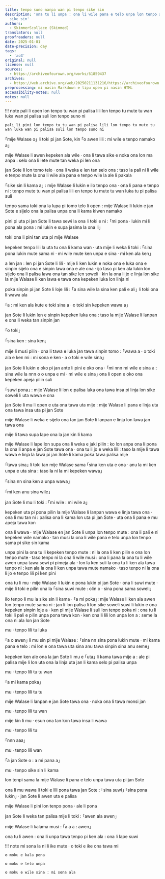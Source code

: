 ```yaml
---
title: tenpo suno nanpa wan pi tenpo sike sin
description: 'ona tu li unpa : ona li wile pana e telo unpa lon tenpo sama pi tenpo
  sike sin'
authors:
  - SkimmerScollace (Skimmed)
translators: null
proofreaders: null
date: 2025-01-01
date-precision: day
tags:
  - 'ao3'
original: null
license: null
sources:
  - https://archiveofourown.org/works/61859437
archives:
  - https://web.archive.org/web/20250211131216/https://archiveofourown.org/works/61859437
preprocessing: mi nasin Markdown e lipu open pi nasin HTML
accessibility-notes: null
notes: null
---
```


!!! note
    pali li open lon tenpo tu wan pi palisa lili lon tenpo tu mute tu wan luka wan pi palisa suli lon tenpo suno ni

    pali li pini lon tenpo tu tu wan pi palisa lili lon tenpo tu mute tu wan luka wan pi palisa suli lon tenpo suno ni


｢mije Walase o｣ li toki pi jan Sote, kin ｢o awen lili : mi wile e tenpo namako a｣

mije Walase li awen kepeken ala wile · ona li tawa sike e noka ona lon ma anpa : selo ona li lete mute tan weka pi len ona

jan Sote li lon tomo telo · ona li weka e len tan selo ona : taso la pali ni li wile e tenpo mute la ona li wile ala pana e tenpo wile la ale li pakala

｢sike sin li kama a｣ : mije Walase li lukin e ilo tenpo ona · ona li pana e tenpo ni : tenpo mute tu wan pi palisa lili en tenpo tu mute tu wan luka tu pi palisa suli

tenpo sama toki ona la lupa pi tomo telo li open : mije Walase li lukin e jan Sote e sijelo ona la palisa unpa ona li kama kiwen namako

pini pi uta pi jan Sote li tawa sewi la ona li toki e ni : ｢mi pona · lukin mi li pona ala pona : mi lukin e supa jasima la ona li｣

toki ona li pini tan uta pi mije Walase

kepeken tenpo lili la uta tu ona li kama wan · uta mije li weka li toki : ｢sina pona lukin mute sama ni · mi wile mute ken unpa e sina · mi ken ala ken｣

a len jan : len pi jan Sote li lili · mije li ken lukin e noka ona e luka ona e sinpin sijelo ona e sinpin lawa ona e ale ona · ijo taso pi ken ala lukin lon sijelo ona li palisa lawa ona tan sike len soweli · kin la ona li jo e linja lon sike la mije Walase li ken lawa e tawa ona kepeken luka lon linja ni

poka sinpin pi jan Sote li loje lili : ｢a sina wile la sina ken pali e ali｣ li toki ona li wawa ala

｢a : mi ken ala kute e toki sina a · o toki sin kepeken wawa a｣

jan Sote li lukin len e sinpin kepeken luka ona : taso la mije Walase li lanpan e ona li weka tan sinpin jan

｢o toki｣

｢sina ken : sina ken｣

mije li musi pilin · ona li tawa e luka jan tawa sinpin tomo : ｢wawa a · o toki ala e ken mi : mi sona e ken · a o toki e wile sina｣

jan Sote li lukin e oko pi jan ante li pini e oko ona · ｢mi nnn mi wile e sina a : sina wile la nnn o o unpa e mi · mi wile e sina｣ ona li open e oko ona kepeken apeja pilin suli

｢suwi pona｣ : mije Walase li lon e palisa luka ona tawa insa pi linja lon sike soweli li uta wawa e ona

jan Sote li mu li open e uta ona tawa uta mije : mije Walase li pana e linja uta ona tawa insa uta pi jan Sote

mije Walase li weka e sijelo ona tan jan Sote li lanpan e linja lon lawa jan tawa ona

mije li tawa supa lape ona la jan kin li kama

mije Walase li lape lon supa ona li weka e jaki pilin : ko lon anpa ona li pona la ona li anpa e jan Sote tawa ona · ona tu li jo e weka lili : taso la mije li tawa wawa e linja la lawa pi jan Sote li kama poka tawa palisa mije

｢tawa sina｣ li toki tan mije Walase sama ｢sina ken uta e ona · anu la mi ken unpa e uta sina : taso la ni la mi kepeken wawa｣

｢sina nn sina ken a unpa wawa｣

｢mi ken anu sina wile｣

jan Sote li mu li toki : ｢mi wile : mi wile a｣

kepeken uta pi pona pilin la mije Walase li lanpan wawa e linja tawa ona · ona li mu tan ni : palisa ona li kama lon uta pi jan Sote · uta ona li pana e mu apeja tawa kon

ona li wawa · mije Walase en jan Sote li unpa lon tenpo mute : ona li pali e ni kepeken wile namako · tan musi la ona li wile pana e telo unpa lon tenpo sama pi sike sin kama

unpa pini la ona tu li kepeken tenpo mute : ni la ona li ken pilin e ona lon tenpo mute · taso tenpo ni la ona li wile musi : ona li pana la ona tu li wile awen unpa tawa sewi pi pimeja ala · lon la ken suli la ona tu li ken ala tawa tenpo ni : ken ala la ona li ken unpa tawa mute namako · taso tenpo ni la ona li jo e tenpo lili pi ken pini

ona tu li mu · mije Walase li lukin e pona lukin pi jan Sote · ona li suwi mute · mije li toki e pilin ona la ｢sina suwi mute : olin o · sina pona sama soweli｣

ilo tenpo li mu la sike sin li kama · ｢a mi poka｣: mije Walase li ken ala awen lon tenpo mute sama ni : jan li lon palisa li lon sike soweli suwi li lukin e ona kepeken sinpin loje a · ken pi mije Walase li suli lon tenpo poka ni : ona tu li toki li pali e pilin unpa pona tawa kon · ken ona li lili lon unpa lon a : seme la ona ni ala lon jan Sote

mu · tenpo lili tu luka

｢a o awen｣ li mu sin pi mije Walase : ｢sina nn sina pona lukin mute · mi kama pana e telo : mi lon e ona tawa uta sina anu tawa sinpin sina anu seme｣

kepeken ken ale ona la jan Sote li mu e ｢uta｣ li kama tawa mije a : ale pi palisa mije li lon uta ona la linja uta jan li kama selo pi palisa unpa

mu · tenpo lili tu tu wan

｢a mi kama poka｣

mu · tenpo lili tu tu

mije Walase li lanpan e jan Sote tawa ona · noka ona li tawa monsi jan

mu · tenpo lili tu wan

mije kin li mu · esun ona tan kon tawa insa li wawa

mu · tenpo lili tu

｢nnn aaa｣

mu · tenpo lili wan

｢a jan Sote o : a mi pana a｣

mu · tenpo sike sin li kama

lon tenpi sama la mije Walase li pana e telo unpa tawa uta pi jan Sote

ona li mu wawa li toki e lili pona tawa jan Sote : ｢sina suwi｣ ｢sina pona lukin｣ · jan Sote li awen uta e palisa

mije Walase li pini lon tenpo pona · ale li pona

jan Sote li weka tan palisa mije li toki : ｢awen ala awen｣

mije Walase li kalama musi : ｢a a a : awen｣

ona tu li awen : ona li unpa tawa tenpo pi ken ala : ona li lape suwi

!!! note
    mi sona la ni li ike mute · o toki e ike ona tawa mi

    o moku e kala pona

    o moku e telo unpa

    o moku e wile sina : mi sona ala
